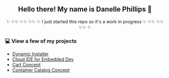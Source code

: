 
<h2 align="center">Hello there! My name is Danelle Phillips 👋</h2>
<p align="center">✨ ✨✨ ✨✨ ✨✨ ✨ I just started this repo so it's a work in progress ✨ ✨✨ ✨✨ ✨✨ ✨</p>

### 💻 View a few of my projects
- [Dynamic Installer](http://old.phillipspdx.com/latitude/index.html#/screens) 
- [Cloud IDE for Embedded Dev](http://old.phillipspdx.com/design/MVP/index.html#/screens/224770390)
- [Cart Concept](http://old.phillipspdx.com/design/configurator/?#)
- [Container Catalog Concept](https://8zcvak.axshare.com/#id=nu5ti5&p=detail_view3&dp=0&fn=0&g=1)
<!---
- [Customer Portal] (https://4g30lh.axshare.com/)
- [smart search mock] https://ooe2gw.axshare.com/

-->


